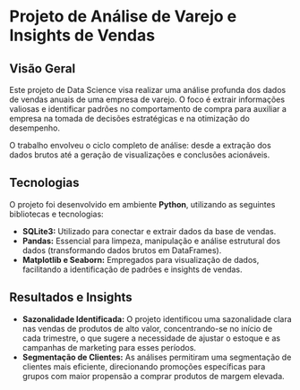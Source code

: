 # Projeto de Análise de Varejo e Insights de Vendas

## Visão Geral

Este projeto de Data Science visa realizar uma análise profunda dos dados de vendas anuais de uma empresa de varejo. O foco é extrair informações valiosas e identificar padrões no comportamento de compra para auxiliar a empresa na tomada de decisões estratégicas e na otimização do desempenho.

O trabalho envolveu o ciclo completo de análise: desde a extração dos dados brutos até a geração de visualizações e conclusões acionáveis.

## Tecnologias

O projeto foi desenvolvido em ambiente **Python**, utilizando as seguintes bibliotecas e tecnologias:

* **SQLite3:** Utilizado para conectar e extrair dados da base de vendas.
* **Pandas:** Essencial para limpeza, manipulação e análise estrutural dos dados (transformando dados brutos em DataFrames).
* **Matplotlib e Seaborn:** Empregados para visualização de dados, facilitando a identificação de padrões e insights de vendas.

## Resultados e Insights

* **Sazonalidade Identificada:** O projeto identificou uma sazonalidade clara nas vendas de produtos de alto valor, concentrando-se no início de cada trimestre, o que sugere a necessidade de ajustar o estoque e as campanhas de marketing para esses períodos.
* **Segmentação de Clientes:** As análises permitiram uma segmentação de clientes mais eficiente, direcionando promoções específicas para grupos com maior propensão a comprar produtos de margem elevada.
